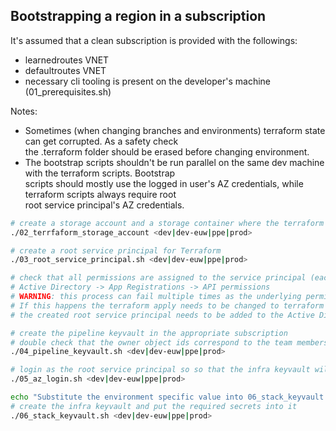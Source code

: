 ## Bootstrapping a region in a subscription
It's assumed that a clean subscription is provided with the followings:
- learnedroutes VNET
- defaultroutes VNET
- necessary cli tooling is present on the developer's machine (01_prerequisites.sh)

Notes:
- Sometimes (when changing branches and environments) terraform state can get corrupted. As a safety check <br>
  the .terraform folder should be erased before changing environment.
- The bootstrap scripts shouldn't be run parallel on the same dev machine with the terraform scripts. Bootstrap <br>
  scripts should mostly use the logged in user's AZ credentials, while terraform scripts always require root <br>
  root service principal's AZ credentials. 

```bash
# create a storage account and a storage container where the terraform state (per subscription and region) is globally stored
./02_terrfaform_storage_account <dev|dev-euw|ppe|prod>

# create a root service principal for Terraform
./03_root_service_principal.sh <dev|dev-euw|ppe|prod>

# check that all permissions are assigned to the service principal (each permission should be marked with a green pictogram)
# Active Directory -> App Registrations -> API permissions
# WARNING: this process can fail multiple times as the underlying permission grant process is buggy (07/17/2020)
# If this happens the terraform apply needs to be changed to terraform destroy in the script to tear down the failed sp.
# the created root service principal needs to be added to the Active Directory's pipeline group

# create the pipeline keyvault in the appropriate subscription
# double check that the owner object ids correspond to the team members' Active Directory object ID
./04_pipeline_keyvault.sh <dev|dev-euw|ppe|prod>

# login as the root service principal so so that the infra keyvault will be ownerd by the root sp
./05_az_login.sh <dev|dev-euw|ppe|prod>

echo "Substitute the environment specific value into 06_stack_keyvault.sh before invoking it"
# create the infra keyvault and put the required secrets into it
./06_stack_keyvault.sh <dev|dev-euw|ppe|prod>
```
